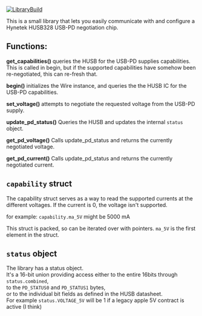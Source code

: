 [![LibraryBuild](https://github.com/Duckle29/husb238/actions/workflows/LibraryBuild.yml/badge.svg)](https://github.com/Duckle29/husb238/actions/workflows/LibraryBuild.yml)

This is a small library that lets you easily communicate with and configure a
Hynetek HUSB328 USB-PD negotiation chip.


## Functions:
 **get_capabilities()** queries the HUSB for the USB-PD supplies capabilities. This is called in begin, but if the supported capabilities have somehow been re-negotiated, this can re-fresh that.

 **begin()** initializes the Wire instance, and queries the the HUSB IC for the USB-PD capabilities.

 **set_voltage()** attempts to negotiate the requested voltage from the USB-PD supply.

 **update_pd_status()** Queries the HUSB and updates the internal `status` object.

 **get_pd_voltage()** Calls update_pd_status and returns the currently negotiated voltage.

 **get_pd_current()** Calls update_pd_status and returns the currently negotiated current.


## `capability` struct
The capability struct serves as a way to read the supported currents at the different voltages.
If the current is 0, the voltage isn't supported.

for example:
`capability.ma_5V` might be 5000 mA

This struct is packed, so can be iterated over with pointers. `ma_5V` is the first element in the struct.

## `status` object
The library has a status object.  
It's a 16-bit union providing access either to the entire 16bits through `status.combined`,  
to the `PD_STATUS0` and `PD_STATUS1` bytes,  
or to the individual bit fields as defined in the HUSB datasheet.  
For example `status.VOLTAGE_5V` will be 1 if a legacy apple 5V contract is active (I think)
